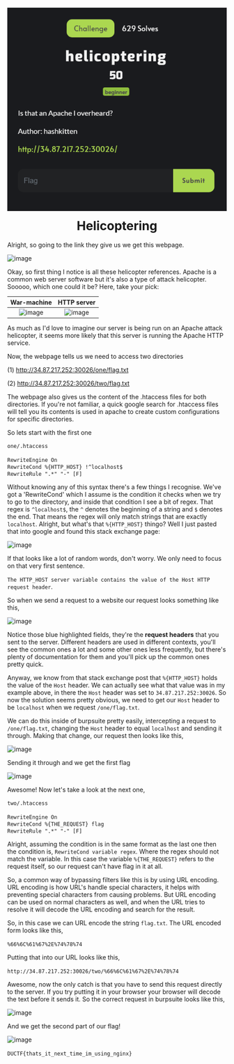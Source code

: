 <p align="center">
  <img width="600" src="Challenge.PNG" alt="Challenge Description">
</p>
<h1 align="center" style="margin-top: 0px;">Helicoptering</h1>


Alright, so going to the link they give us we get this webpage.

![image](https://user-images.githubusercontent.com/104875856/192170071-8f6d9507-d92c-4f4e-980a-c570191e9dc5.png)

Okay, so first thing I notice is all these helicopter references. Apache is a common web server software but it's also a type of attack helicopter. Sooooo, which one could it be? Here, take your pick:

War-machine             |  HTTP server
:-------------------------:|:-------------------------:
| ![image](https://user-images.githubusercontent.com/104875856/192170186-4bce1d3b-7500-4260-8e30-06793216624a.png) |  ![image](https://user-images.githubusercontent.com/104875856/192170208-6c87c791-29cb-4f0e-9306-506cd57c4b10.png) |

As much as I'd love to imagine our server is being run on an Apache attack helicopter, it seems more likely that this server is running the Apache HTTP service. 

Now, the webpage tells us we need to access two directories

(1) http://34.87.217.252:30026/one/flag.txt

(2) http://34.87.217.252:30026/two/flag.txt

The webpage also gives us the content of the .htaccess files for both directories. If you're not familiar, a quick google search for .htaccess files will tell you its contents is used in apache to create custom configurations for specific directories.

So lets start with the first one

```
one/.htaccess

RewriteEngine On
RewriteCond %{HTTP_HOST} !^localhost$
RewriteRule ".*" "-" [F]
```

Without knowing any of this syntax there's a few things I recognise. We've got a 'RewriteCond' which I assume is the condition it checks when we try to go to the directory, and inside that condition I see a bit of regex. That regex is `^localhost$`, the `^` denotes the beginning of a string and `$` denotes the end. That means the regex will only match strings that are exactly `localhost`. Alright, but what's that `%{HTTP_HOST}` thingo? Well I just pasted that into google and found this stack exchange page:

![image](https://user-images.githubusercontent.com/104875856/192171027-90c263b8-0050-46e8-beeb-59b20f051ceb.png)

If that looks like a lot of random words, don't worry. We only need to focus on that very first sentence.

`The HTTP_HOST server variable contains the value of the Host HTTP request header`.

So when we send a request to a website our request looks something like this,

![image](https://user-images.githubusercontent.com/104875856/192171109-d738db53-a5da-4b90-8be7-c26d37b8051d.png)

Notice those blue highlighted fields, they're the **request headers** that you sent to the server. Different headers are used in different contexts, you'll see the common ones a lot and some other ones less frequently, but there's plenty of documentation for them and you'll pick up the common ones pretty quick.

Anyway, we know from that stack exchange post that `%{HTTP_HOST}` holds the value of the `Host` header. We can actually see what that value was in my example above, in there the `Host` header was set to `34.87.217.252:30026`. So now the solution seems pretty obvious, we need to get our `Host` header to be `localhost` when we request `/one/flag.txt`.

We can do this inside of burpsuite pretty easily, intercepting a request to `/one/flag.txt`, changing the `Host` header to equal `localhost` and sending it through.
Making that change, our request then looks like this,

![image](https://user-images.githubusercontent.com/104875856/192171420-de744843-8073-45d3-aa45-06e9b4a0a6d9.png)

Sending it through and we get the first flag

![image](https://user-images.githubusercontent.com/104875856/192171456-66b2ed1c-65c8-4356-a8c3-0edbda0d16a2.png)

Awesome! Now let's take a look at the next one,

```
two/.htaccess

RewriteEngine On
RewriteCond %{THE_REQUEST} flag
RewriteRule ".*" "-" [F]
```

Alright, assuming the condition is in the same format as the last one then the condition is, `RewriteCond variable regex`. Where the regex should not match the variable.
In this case the variable `%{THE_REQUEST}` refers to the request itself, so our request can't have flag in it at all.

So, a common way of bypassing filters like this is by using URL encoding. URL encoding is how URL's handle special characters, it helps with preventing special characters from causing problems. But URL encoding can be used on normal characters as well, and when the URL tries to resolve it will decode the URL encoding and search for the result.

So, in this case we can URL encode the string `flag.txt`. The URL encoded form looks like this,

`%66%6C%61%67%2E%74%78%74`

Putting that into our URL looks like this,

`http://34.87.217.252:30026/two/%66%6C%61%67%2E%74%78%74`

Awesome, now the only catch is that you have to send this request directly to the server. If you try putting it in your browser your browser will decode the text before it sends it. So the correct request in burpsuite looks like this,

![image](https://user-images.githubusercontent.com/104875856/192172690-7bf11fb0-c653-401c-abdc-053aaca2b58a.png)

And we get the second part of our flag!

![image](https://user-images.githubusercontent.com/104875856/192172746-c1cbbf70-3e78-4c76-a135-d2aa7a8d7b85.png)


`DUCTF{thats_it_next_time_im_using_nginx}`





